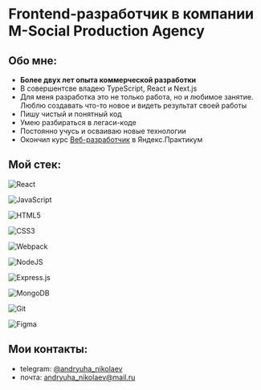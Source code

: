 # Frontend-разработчик в компании M-Social Production Agency

## Обо мне:
+ **Более двух лет опыта коммерческой разработки**
+ В совершентсве владею TypeScript, React и Next.js
+ Для меня разработка это не только работа, но и любимое занятие. Люблю создавать что-то новое и видеть результат своей работы
+ Пишу чистый и понятный код
+ Умею разбираться в легаси-коде
+ Постоянно учусь и осваиваю новые технологии
+ Окончил курс [Веб-разработчик](https://practicum.yandex.ru/web/) в Яндекс.Практикум

## Мой стек:
![React](https://img.shields.io/badge/react-%2320232a.svg?style=for-the-badge&logo=react&logoColor=%2361DAFB)

![JavaScript](https://img.shields.io/badge/javascript-%23323330.svg?style=for-the-badge&logo=javascript&logoColor=%23F7DF1E)

![HTML5](https://img.shields.io/badge/html5-%23E34F26.svg?style=for-the-badge&logo=html5&logoColor=white)

![CSS3](https://img.shields.io/badge/css3-%231572B6.svg?style=for-the-badge&logo=css3&logoColor=white)

![Webpack](https://img.shields.io/badge/webpack-%238DD6F9.svg?style=for-the-badge&logo=webpack&logoColor=black)

![NodeJS](https://img.shields.io/badge/node.js-6DA55F?style=for-the-badge&logo=node.js&logoColor=white)

![Express.js](https://img.shields.io/badge/express.js-%23404d59.svg?style=for-the-badge&logo=express&logoColor=%2361DAFB)

![MongoDB](https://img.shields.io/badge/MongoDB-%234ea94b.svg?style=for-the-badge&logo=mongodb&logoColor=white)

![Git](https://img.shields.io/badge/git-%23F05033.svg?style=for-the-badge&logo=git&logoColor=white)

![Figma](https://img.shields.io/badge/figma-%23F24E1E.svg?style=for-the-badge&logo=figma&logoColor=white)

## Мои контакты:
+ telegram: [@andryuha_nikolaev](https://t.me/andryuha_nikolaev)
+ почта: andryuha_nikolaev@mail.ru
